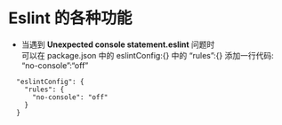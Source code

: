 # Eslint 的各种功能

- 当遇到 **Unexpected console statement.eslint** 问题时  
  可以在 package.json 中的 eslintConfig:{} 中的 “rules”:{} 添加一行代码: “no-console”:“off”

```
  "eslintConfig": {
    "rules": {
      "no-console": "off"
    }
  }
```

